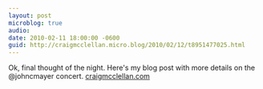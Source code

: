 ```yaml
---
layout: post
microblog: true
audio: 
date: 2010-02-11 18:00:00 -0600
guid: http://craigmcclellan.micro.blog/2010/02/12/t8951477025.html
---
```

Ok, final thought of the night.  Here's my blog post with more details on the @johncmayer concert. [craigmcclellan.com](http://craigmcclellan.com/?p=615)
